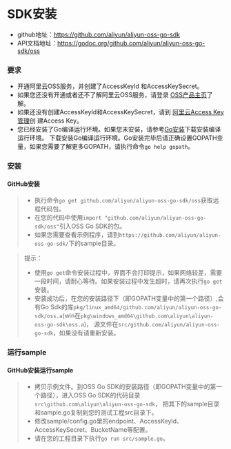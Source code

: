# SDK安装

- github地址：https://github.com/aliyun/aliyun-oss-go-sdk
- API文档地址：https://godoc.org/github.com/aliyun/aliyun-oss-go-sdk/oss

### 要求

- 开通阿里云OSS服务，并创建了AccessKeyId 和AccessKeySecret。
- 如果您还没有开通或者还不了解阿里云OSS服务，请登录
  [OSS产品主页](http://www.aliyun.com/product/oss)了解。
- 如果还没有创建AccessKeyId和AccessKeySecret，请到
  [阿里云Access Key管理](https://ak-console.aliyun.com/#/accesskey)创
  建Access Key。
- 您已经安装了Go编译运行环境。如果您未安装，请参考[Go安装](https://golang.org/doc/install/source)下载安装编译运行环境。
  下载安装Go编译运行环境。Go安装完毕后请正确设置GOPATH变量，如果您需要了解更多GOPATH，请执行命令`go help gopath`。
  
### 安装

#### GitHub安装

>
> - 执行命令`go get github.com/aliyun/aliyun-oss-go-sdk/oss`获取远程代码包。
> - 在您的代码中使用`import "github.com/aliyun/aliyun-oss-go-sdk/oss"`引入OSS Go SDK的包。
> - 如果您需要查看示例程序，请到`https://github.com/aliyun/aliyun-oss-go-sdk/`下的sample目录。
>

> 提示：
> 
> - 使用`go get`命令安装过程中，界面不会打印提示，如果网络较差，需要一段时间，请耐心等待。如果安装过程中发生超时，请再次执行`go get`安装。 
> - 安装成功后，在您的安装路径下（即GOPATH变量中的第一个路径）,会有Go Sdk的库`pkg/linux_amd64/github.com/aliyun/aliyun-oss-go-sdk/oss.a`(win在`pkg\windows_amd64\github.com\aliyun\aliyun-oss-go-sdk\oss.a`)，
源文件在`src/github.com/aliyun/aliyun-oss-go-sdk`，如果没有请重新安装。
>

### 运行sample

#### GitHub安装运行sample
> - 拷贝示例文件。到OSS Go SDK的安装路径（即GOPATH变量中的第一个路径），进入OSS Go SDK的代码目录`src\github.com\aliyun\aliyun-oss-go-sdk`，
把其下的sample目录和sample.go复制到您的测试工程src目录下。
> - 修改sample/config.go里的endpoint、AccessKeyId、AccessKeySecret、BucketName等配置。
> - 请在您的工程目录下执行`go run src/sample.go`。
